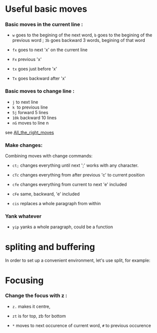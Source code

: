 # Useful basic moves

### Basic moves in the current line :

* `w` goes to the begining of the next word, `b` goes to the begining of the previous word ; `3b` goes backward 3 words, begining of that word

* `fx` goes to next 'x' on the current line
* `Fx` previous 'x'
* `tx` goes just before 'x'
* `Tx` goes backward after 'x'

### Basic moves to change line :
* `j` to next line
* `k `to previous line
* `5j` forward 5 lines
* `10k` backward 10 lines
* `nG` moves to line n

see [All_the_right_moves](http://vim.wikia.com/wiki/All_the_right_moves)

### Make changes:
Combining moves with change commands:

* `ct;` changes everything until next ';' works with any character.
* `cTc` changes everything from after previous 'c' to current position
* `cfe` changes everything from current to next 'e' included
* `cFe` same, backward, 'e' included

* `cis` replaces a whole paragraph from within


### Yank whatever 

* `yip` yanks a whole paragraph, could be a function 

# spliting and buffering
In order to set up a convenient environment, let's use split, for example:


# Focusing
### Change the focus with z :
* `z.` makes it centre,
* `zt` is for top, zb for bottom

* `*` moves to next occurence of current word, `#` to previous occurence
